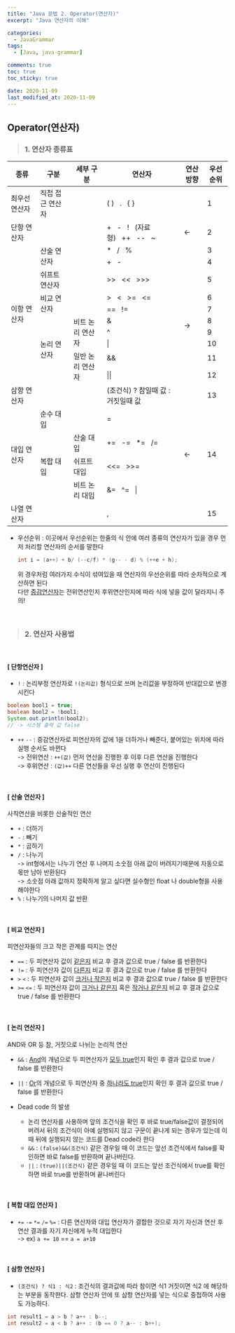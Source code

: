 ```yaml
---
title: "Java 문법 2. Operator(연산자)"
excerpt: "Java 연산자의 이해"

categories:
  - JavaGrammar
tags:
  - [Java, java-grammar]

comments: true
toc: true
toc_sticky: true

date: 2020-11-09
last_modified_at: 2020-11-09
---
```


## Operator(연산자)

> ### 1. 연산자 종류표

<table><thead><tr><th>종류</th><th>구분</th><th>세부 구분</th><th>연산자</th><th>연산 방향</th><th>우선순위</th></tr></thead><tbody><tr><td>최우선 연산자</td><td>직접 접근 연산자</td><td></td><td> ( )&nbsp;&nbsp;&nbsp;.&nbsp;&nbsp;&nbsp;{ } </td><td></td><td>1</td></tr><tr><td>단항 연산자</td><td></td><td></td><td> +&nbsp;&nbsp;&nbsp;-&nbsp;&nbsp;&nbsp;!&nbsp;&nbsp;&nbsp;(자료형)&nbsp;&nbsp;&nbsp;++&nbsp;&nbsp;&nbsp;--&nbsp;&nbsp;&nbsp;~ </td><td>←</td><td>2</td></tr><tr><td rowspan="10">이항 연산자</td><td rowspan="2">산술 연산자</td><td></td><td> *&nbsp;&nbsp;&nbsp;/&nbsp;&nbsp;&nbsp;% </td><td rowspan="11">→</td><td>3</td></tr><tr><td></td><td> +&nbsp;&nbsp;&nbsp;- </td><td>4</td></tr><tr><td>쉬프트 연산자</td><td></td><td> &gt;&gt;&nbsp;&nbsp;&nbsp;&lt;&lt;&nbsp;&nbsp;&nbsp;&gt;&gt;&gt; </td><td>5</td></tr><tr><td rowspan="2">비교 연산자</td><td></td><td> &gt;&nbsp;&nbsp;&nbsp;&lt;&nbsp;&nbsp;&nbsp;&gt;=&nbsp;&nbsp;&nbsp;&lt;= </td><td>6</td></tr><tr><td></td><td> ==&nbsp;&nbsp;&nbsp;!= </td><td>7</td></tr><tr><td rowspan="5">논리 연산자</td><td rowspan="3">비트 논리 연산자</td><td> &amp; </td><td>8</td></tr><tr><td> ^ </td><td>9</td></tr><tr><td> | </td><td>10</td></tr><tr><td rowspan="2">일반 논리 연산자</td><td> &amp;&amp; </td><td>11</td></tr><tr><td> || </td><td>12</td></tr><tr><td>삼항 연산자</td><td></td><td></td><td>(조건식) ? 참일때 값 : 거짓일때 값</td><td>13</td></tr><tr><td rowspan="4">대입 연산자</td><td>순수 대입</td><td></td><td> = </td><td rowspan="4">←</td><td rowspan="4">14</td></tr><tr><td rowspan="3">복합 대입</td><td>산술 대입</td><td> +=&nbsp;&nbsp;&nbsp;-=&nbsp;&nbsp;&nbsp;*=&nbsp;&nbsp;&nbsp;/= </td></tr><tr><td>쉬프트 대입</td><td> &lt;&lt;=&nbsp;&nbsp;&nbsp;&gt;&gt;= </td></tr><tr><td>비트 논리 대입</td><td> &amp;=&nbsp;&nbsp;&nbsp;^=&nbsp;&nbsp;&nbsp;| </td></tr><tr><td>나열 연산자</td><td></td><td></td><td> , </td><td></td><td>15</td></tr></tbody></table>

- 우선순위 : 이곳에서 우선순위는 한줄의 식 안에 여러 종류의 연산자가 있을 경우 먼저 처리할 연산자의 순서를 말한다
  ```java
  int i = (a++) + b/ (--c/f) * (g-- - d) % (++e + h);
  ```
  위 경우처럼 여러가지 수식이 섞여있을 때 연산자의 우선순위를 따라 순차적으로 계산하면 된다  
  다만 [증감연산자](#단항연산자)는 전위연산인지 후위연산인지에 따라 식에 넣을 값이 달라지니 주의!

<br>

> ### 2. 연산자 사용법

<br>

#### [ 단항연산자 ]

- `!` : 논리부정 연산자로 `!(논리값)` 형식으로 쓰며 논리값을 부정하여 반대값으로 변경시킨다

```java
boolean bool1 = true;
boolean bool2 = !bool1;
System.out.println(bool2);
// -> 시스템 출력 값 false
```

- `++` `--` : 증감연산자로 피연산자의 값에 1을 더하거나 빼준다, 붙어있는 위치에 따라 실행 순서도 바뀐다  
  -> 전위연산 : `++(값)` 먼저 연산을 진행한 후 이후 다른 연산을 진행한다  
  -> 후위연산 : `(값)++` 다른 연산들을 우선 실행 후 연산이 진행된다

<br>

#### [ 산술 연산자 ]

사칙연산을 비롯한 산술적인 연산

- `+` : 더하기
- `-` : 빼기
- `*` : 곱하기
- `/` : 나누기  
  -> int형에서는 나누기 연산 후 나머지 소숫점 아래 값이 버려지기때문에 자동으로 몫만 남아 반환된다  
  -> 소숫점 아래 값까지 정확하게 알고 싶다면 실수형인 float 나 double형을 사용해야한다
- `%` : 나누기의 나머지 값 반환

<br>

#### [ 비교 연산자 ]

피연산자들의 크고 작은 관계를 따지는 연산

- `==` : 두 피연산자 값이 <u>같은지</u> 비교 후 결과 값으로 true / false 를 반환한다
- `!=` : 두 피연산자 값이 <u>다른지</u> 비교 후 결과 값으로 true / false 를 반환한다
- `>` `<` : 두 피연산자 값이 <u>크거나 작은지</u> 비교 후 결과 값으로 true / false 를 반환한다
- `>=` `<=` : 두 피연산자 값이 <u>크거나 같은지</u> 혹은 <u>작거나 같은지</u> 비교 후 결과 값으로 true / false 를 반환한다

<br>

#### [ 논리 연산자 ]

AND와 OR 등 참, 거짓으로 나뉘는 논리적 연산

- `&&` : <u>And</u>의 개념으로 두 피연산자가 <u>모두 true</u>인지 확인 후 결과 값으로 true / false 를 반환한다
- `||` : <u>Or</u>의 개념으로 두 피연산자 중 <u>하나라도 true</u>인지 확인 후 결과 값으로 true / false 를 반환한다

- Dead code 의 발생
  - 논리 연산자를 사용하며 앞의 조건식을 확인 후 바로 true/false값이 결정되어 버려서 뒤의 조건식이 아예 실행되지 않고 구문이 끝나게 되는 경우가 있는데 이때 뒤에 실행되지 않는 코드를 Dead code라 한다
  - `&&` : `(false)&&(조건식)` 같은 경우일 때 이 코드는 앞선 조건식에서 false를 확인하면 바로 false를 반환하며 끝나버린다.
  - `||` : `(true)||(조건식)` 같은 경우일 때 이 코드는 앞선 조건식에서 true를 확인하면 바로 true를 반환하며 끝나버린다

<br>

#### [ 복합 대입 연산자 ]

- `+=` `-=` `*=` `/=` `%=` : 다른 연산자와 대입 연산자가 결합한 것으로 자기 자신과 연산 후 연산 결과를 자기 자신에게 누적 대입한다  
  -> ex) `a += 10` == `a = a+10 `

<br>

#### [ 삼항 연산자 ]

- `(조건식) ? 식1 : 식2` : 조건식의 결과값에 따라 참이면 식1 거짓이면 식2 에 해당하는 부분을 동작한다. 삼항 연산자 안에 또 삼항 연산자를 넣는 식으로 중첩하여 사용도 가능하다.

```java
int result1 = a > b ? a++ : b--;
int result2 = a < b ? a++ : (b == 0 ? a-- : b++);
```
